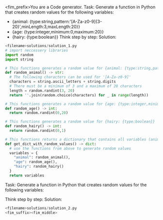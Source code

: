 <fim_prefix>You are a Code generator.
Task:
Generate a function in Python that creates random values for the following variables:
- {animal: {type:string,pattern:'[A-Za-z0-9]{3-20}',minLength:3,maxLength:20}}
- {age: {type:integer,minimum:0,maximum:20}}
- {hairy: {type:boolean}}
Think step by step:
Solution:
```python
<filename>solutions/solution_1.py
# import neccessery libraries
import random
import string

# This functions generates a random value for {animal: {type:string,pattern:'[A-Za-z0-9]{3-20}',minLength:3,maxLength:20}}
def random_animal() -> str:
  # The following characters can be used for '[A-Za-z0-9]'
  characters = string.ascii_letters + string.digits
  # There must be a minimum of 3 and a maximum of 20 characters
  length = random.randint(3, 20)
  return ''.join(random.choice(characters) for _ in range(length))

# This functions generates a random value for {age: {type:integer,minimum:0,maximum:20}}
def random_age() -> int:
  return random.randint(0,20)

# This functions generates a random value for {hairy: {type:boolean}}
def random_hairy() -> int:
  return random.randint(0,1)

# This functions returns a dictionary that contains all variables (animal, age, hairy)
def get_dict_with_random_values() -> dict:
  # use the functions from above to generate random values
  variables = {
    "animal": random_animal(),
    "age": random_age(),
    "hairy": random_hairy()
  }
  return variables
```
Task:
Generate a function in Python that creates random values for the following variables:
<!-- insert list here -->
Think step by step:
Solution:
```python
<filename>solutions/solution_2.py
<fim_suffix><fim_middle>